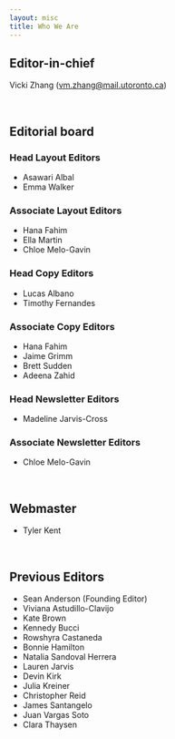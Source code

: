 ```yaml
---
layout: misc
title: Who We Are
---
```


## __Editor-in-chief__
Vicki Zhang (vm.zhang@mail.utoronto.ca)

<br />

## __Editorial board__

### __Head Layout Editors__

* Asawari Albal
* Emma Walker

### __Associate Layout Editors__
* Hana Fahim
* Ella Martin
* Chloe Melo-Gavin


### __Head Copy Editors__

* Lucas Albano
* Timothy Fernandes

### __Associate Copy Editors__
* Hana Fahim
* Jaime Grimm
* Brett Sudden
* Adeena Zahid


### __Head Newsletter Editors__
* Madeline Jarvis-Cross


### __Associate Newsletter Editors__
* Chloe Melo-Gavin

<br />

## __Webmaster__

* Tyler Kent

<br />

## __Previous Editors__

* Sean Anderson (Founding Editor)
* Viviana Astudillo-Clavijo
* Kate Brown
* Kennedy Bucci
* Rowshyra Castaneda
* Bonnie Hamilton
* Natalia Sandoval Herrera
* Lauren Jarvis
* Devin Kirk
* Julia Kreiner
* Christopher Reid
* James Santangelo
* Juan Vargas Soto
* Clara Thaysen

<br />

